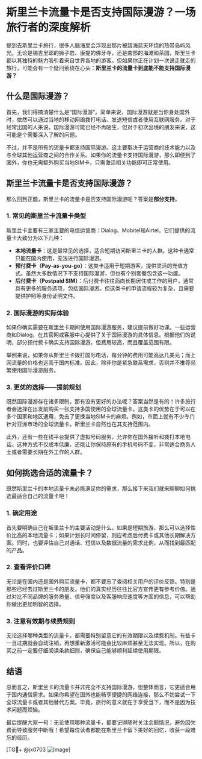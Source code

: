 # 斯里兰卡流量卡是否支持国际漫游？一场旅行者的深度解析

提到去斯里兰卡旅行，很多人脑海里会浮现出那片被碧海蓝天环绕的热带岛屿风光。无论是锡吉里耶的狮子岩、康提的佛牙寺，还是南部的海滩和茶园，斯里兰卡都以其独特的魅力吸引着来自世界各地的游客。但如果你正在计划一次说走就走的旅行，可能会有一个疑问萦绕在心头：**斯里兰卡的流量卡到底能不能支持国际漫游？**

## 什么是国际漫游？

首先，我们得搞清楚什么是“国际漫游”。简单来说，国际漫游就是当你身处国外时，依然可以通过当地的移动网络拨打电话、发送短信或者使用互联网服务。对于经常出国的人来说，国际漫游可能已经不再陌生，但对于初次出境的朋友来说，这可能是个需要深入了解的问题。

不过，并不是所有的流量卡都支持国际漫游。这主要取决于运营商的技术能力以及与全球其他运营商之间的合作关系。如果你的流量卡支持国际漫游，那么即便到了国外，你也无需额外购买当地SIM卡，只需激活相关功能即可正常使用。

## 斯里兰卡流量卡是否支持国际漫游？

那么回到正题，斯里兰卡的流量卡是否支持国际漫游呢？答案是**部分支持**。

### 1. 常见的斯里兰卡流量卡类型

斯里兰卡主要有三家主要的电信运营商：Dialog、Mobitel和Airtel。它们提供的流量卡大致分为以下几种：

- **本地流量卡**：这是最常见的选择，适合短期访问斯里兰卡的人群。这种卡通常只能在国内使用，无法进行国际漫游。
- **预付费卡（Pay-as-you-go）**：这类卡适用于短期游客，提供灵活的充值方式。虽然大多数情况下不支持国际漫游，但也有个别套餐包含这一功能。
- **后付费卡（Postpaid SIM）**：后付费卡往往面向长期居住或工作的用户，通常具有更多的服务选项，包括国际漫游。但这类卡的申请流程较为复杂，且需要提供护照等身份证明文件。

### 2. 国际漫游的实际体验

如果你确实需要在斯里兰卡期间使用国际漫游服务，建议提前做好功课。一些运营商如Dialog，在其官网或客服中心提供了关于国际漫游的具体信息。根据他们的说明，部分预付费卡确实支持国际漫游，但费用较高，而且覆盖范围有限。

举例来说，如果你从斯里兰卡拨打国际电话，每分钟的费用可能高达几美元；而上网流量的价格也远高于国内标准。因此，除非你是紧急联系需求，否则并不推荐频繁使用国际漫游服务。

### 3. 更优的选择——提前规划

既然国际漫游存在诸多限制，那有没有更好的办法呢？答案当然是有的！许多旅行者会选择在出发前购买一张支持多国使用的全球流量卡。这类卡的优势在于可以在多个国家和地区通用，免去了更换当地SIM卡的麻烦。例如，市面上就有不少专门针对亚洲市场的全球流量卡，斯里兰卡自然也在其支持范围内。

此外，还有一些在线平台提供了虚拟号码服务，允许你在国外接听和拨打本地电话。这种方式不仅成本低廉，还能让你保持原有的手机号码不变，非常适合商务人士或者需要长期在外工作的人群。

## 如何挑选合适的流量卡？

既然斯里兰卡的本地流量卡未必能满足你的需求，那么接下来我们就来聊聊如何挑选最适合自己的流量卡吧！

### 1. 确定用途

首先要明确自己在斯里兰卡的主要活动是什么。如果是短期旅游，那么可以选择性价比高的本地流量卡；如果计划长时间停留，则应考虑后付费卡或其他长期解决方案。同时，也要评估自己对通话、短信以及数据流量的需求比例，从而找到最匹配的产品。

### 2. 查看评价口碑

无论是在国内还是国外购买流量卡，都不要忘了查阅相关用户的评价反馈。特别是那些已经去过斯里兰卡的朋友，他们的真实经历往往比官方宣传更有参考价值。通过对比不同品牌的服务质量、信号强度以及客服响应速度等方面的信息，可以帮助你做出更加明智的选择。

### 3. 注意有效期与续费规则

无论选择哪种类型的流量卡，都需要特别留意它的有效期限以及续费机制。有些卡一旦过期就会自动注销，再想重新激活可能会比较麻烦甚至无法实现。所以，在购买之前一定要仔细阅读条款细则，确保自己能够顺利延续使用期限。

## 结语

总而言之，斯里兰卡的流量卡并非完全不支持国际漫游，但整体而言，它更适合用于国内通信需求。如果你希望在国外也能畅享便捷的网络连接，那么不妨尝试一下全球流量卡或者其他替代方案。毕竟，旅行的意义就在于享受当下，而不是因为技术问题而烦恼。

最后提醒大家一句：无论使用哪种流量卡，都要记得随时关注余额情况，避免因欠费而导致服务中断哦！希望每位读者都能在斯里兰卡留下美好的回忆，收获一段难忘的经历。

[TG💪+ @jx0703 ![Image](https://github.com/user-attachments/assets/dbca1d08-cadb-493c-b0ec-ad6f7a83f270)]